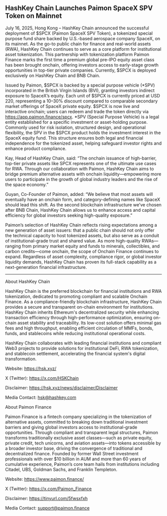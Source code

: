 ## HashKey Chain Launches Paimon SpaceX SPV Token on Mainnet

July 16, 2025, Hong Kong – HashKey Chain announced the successful deployment of $SPCX (Paimon SpaceX SPV Token), a tokenized special purpose fund share backed by U.S.-based aerospace company SpaceX, on its mainnet. As the go-to public chain for finance and real-world assets (RWA), HashKey Chain continues to serve as a core platform for institutional asset tokenization. This partnership with tokenization platform Paimon Finance marks the first time a premium global pre-IPO equity asset class has been brought onchain, offering investors access to early-stage growth opportunities in top-tier private companies. Currently, $SPCX is deployed exclusively on HashKey Chain and BNB Chain.

Issued by Paimon, $SPCX is backed by a special purpose vehicle (*SPV) incorporated in the British Virgin Islands (BVI), granting investors indirect exposure to SpaceX’s equity. Each unit of $SPCX is currently priced at USD 220, representing a 10–30% discount compared to comparable secondary market offerings of SpaceX private equity. $SPCX is now live and interactive onchain; users can redeem and trade the token directly via https://app.paimon.finance/spcx. *SPV (Special Purpose Vehicle) is a legal entity established for a specific investment or asset-holding purpose. Commonly used for risk isolation, structured design, and operational flexibility, the SPV in the $SPCX product holds the investment interest in the SpaceX equity fund. This structure ensures both legal and financial independence for the tokenized asset, helping safeguard investor rights and enhance product compliance.

Kay, Head of HashKey Chain, said:
“The onchain issuance of high-barrier, top-tier private assets like SPCX represents one of the ultimate use cases for RWA. Through our collaboration with Paimon, HashKey Chain aims to bridge premium alternative assets with onchain liquidity—empowering more users to participate in the growth of global industry leaders and the rise of the space economy.”

Guyan, Co-Founder of Paimon, added:
“We believe that most assets will eventually have an onchain form, and category-defining names like SpaceX should lead this shift. As the second blockchain infrastructure we’ve chosen after BNB Chain, HashKey Chain allows us to enhance access and capital efficiency for global investors seeking high-quality exposure.”

Paimon’s selection of HashKey Chain reflects rising expectations among a new generation of asset issuers: that a public chain should not only offer the technical capacity to host tokenized assets, but also serve as a conduit of institutional-grade trust and shared value. As more high-quality RWAs—ranging from primary market equity and funds to minerals, collectibles, and carbon credits—come onchain, the scope of Onchain Finance continues to expand. Regardless of asset complexity, compliance rigor, or global investor liquidity demands, HashKey Chain has proven its full-stack capability as a next-generation financial infrastructure.


---

About HashKey Chain

HashKey Chain is the preferred blockchain for financial institutions and RWA tokenization, dedicated to promoting compliant and scalable Onchain Finance. As a compliance-friendly blockchain infrastructure, HashKey Chain provides a secure and transparent on-chain environment for institutions.
HashKey Chain inherits Ethereum's decentralized security while enhancing transaction efficiency through high-performance optimization, ensuring on-chain asset stability and traceability. Its low-cost solution offers minimal gas fees and high throughput, enabling efficient circulation of MMFs, bonds, funds, and stablecoins while reducing institutional operational costs.

HashKey Chain collaborates with leading financial institutions and compliant Web3 projects to provide solutions for institutional DeFi, RWA tokenization, and stablecoin settlement, accelerating the financial system's digital transformation.

Website: https://hsk.xyz/

X (Twitter): https://x.com/HSKChain

Disclaimer: https://hsk.xyz/news/disclaimer/Disclaimer

Media Contact: hsk@hashkey.com

About Paimon Finance

Paimon Finance is a fintech company specializing in the tokenization of alternative assets, committed to breaking down traditional investment barriers and giving global investors access to institutional-grade opportunities. Through compliant and transparent legal structures, Paimon transforms traditionally exclusive asset classes—such as private equity, private credit, tech unicorns, and aviation assets—into tokens accessible by a broader investor base, driving the convergence of traditional and decentralized finance.
Founded by former Wall Street investment professionals with over $10 billion in AUM and more than 60 years of cumulative experience, Paimon’s core team hails from institutions including Citadel, UBS, Goldman Sachs, and Franklin Templeton.

Website: https://www.paimon.finance/

X (Twitter): https://x.com/Paimon_Finance

Disclaimer: https://tinyurl.com/5fwsxfxh

Media Contact: support@paimon.finance

<br></br>
---
